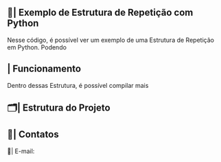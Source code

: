  ## 📑| Exemplo de Estrutura de Repetição com Python 

   Nesse código, é possível ver um exemplo de uma Estrutura de Repetição em Python. Podendo 

 ## | Funcionamento
  
  Dentro dessas Estrutura, é possível compilar mais
  
 ## 🗂️| Estrutura do Projeto



 ## 📱| Contatos

   📩| E-mail: 
 

